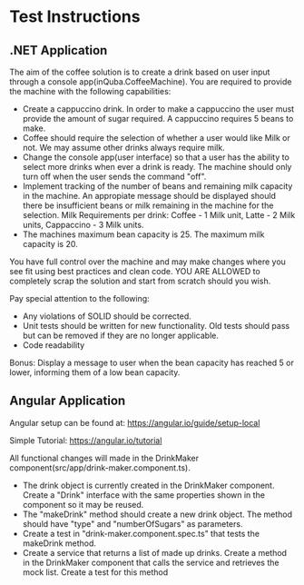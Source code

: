 # Test Instructions
## .NET Application
The aim of the coffee solution is to create a drink based on user input through a console app(inQuba.CoffeeMachine).
You are required to provide the machine with the following capabilities:

- Create a cappuccino drink. In order to make a cappuccino the user must provide the amount of sugar required. A cappuccino requires 5 beans to make.
- Coffee should require the selection of whether a user would like Milk or not. We may assume other drinks always require milk. 
- Change the console app(user interface) so that a user has the ability to select more drinks when ever a drink is ready. The machine should only turn off when the user sends the command "off".
- Implement tracking of the number of beans and remaining milk capacity in the machine. An appropiate message should be displayed should there be insufficient beans or milk remaining in the machine for the selection. Milk Requirements per drink: Coffee - 1 Milk unit, Latte - 2 Milk units, Cappaccino - 3 Milk units.
- The machines maximum bean capacity is 25. The maximum milk capacity is 20.

You have full control over the machine and may make changes where you see fit using best practices and clean code. YOU ARE ALLOWED to completely scrap the solution and start from scratch should you wish.

Pay special attention to the following:
- Any violations of SOLID should be corrected.
- Unit tests should be written for new functionality. Old tests should pass but can be removed if they are no longer applicable.
- Code readability

Bonus: Display a message to user when the bean capacity has reached 5 or lower, informing them of a low bean capacity.

## Angular Application
Angular setup can be found at: https://angular.io/guide/setup-local

Simple Tutorial: https://angular.io/tutorial

All functional changes will made in the DrinkMaker component(src/app/drink-maker.component.ts).

- The drink object is currently created in the DrinkMaker component. Create a "Drink" interface with the same properties shown in the component so it may be reused.
- The "makeDrink" method should create a new drink object. The method should have "type" and "numberOfSugars" as parameters.
- Create a test in "drink-maker.component.spec.ts" that tests the makeDrink method.
- Create a service that returns a list of made up drinks. Create a method in the DrinkMaker component that calls the service and retrieves the mock list. Create a test for this method
